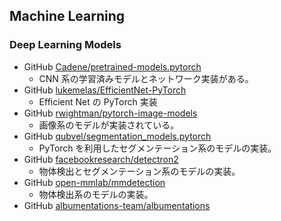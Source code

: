 ## Machine Learning

### Deep Learning Models

- GitHub [Cadene/pretrained-models.pytorch][cadene]
  - CNN 系の学習済みモデルとネットワーク実装がある。
- GitHub [lukemelas/EfficientNet-PyTorch][lukemelas]
  - Efficient Net の PyTorch 実装
- GitHub [rwightman/pytorch-image-models][rwightman]
  - 画像系のモデルが実装されている。
- GitHub [qubvel/segmentation_models.pytorch][qubvel]
  - PyTorch を利用したセグメンテーション系のモデルの実装。
- GitHub [facebookresearch/detectron2][facebookresearch]
  - 物体検出とセグメンテーション系のモデルの実装。
- GitHub [open-mmlab/mmdetection][mmdetection]
  - 物体検出系のモデルの実装。
- GitHub [albumentations-team/albumentations][albumentations]

[albumentations]: https://github.com/albumentations-team/albumentations
[cadene]: https://github.com/Cadene/pretrained-models.pytorch
[facebookresearch]: https://github.com/facebookresearch/detectron2
[lukemelas]: https://github.com/lukemelas/EfficientNet-PyTorch
[mmdetection]: https://github.com/open-mmlab/mmdetection
[qubvel]: https://github.com/qubvel/segmentation_models.pytorch
[rwightman]: https://github.com/rwightman/pytorch-image-models
